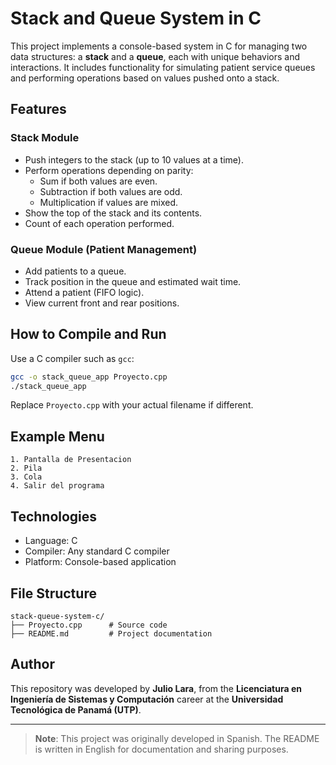 # Stack and Queue System in C

This project implements a console-based system in C for managing two data structures: a **stack** and a **queue**, each with unique behaviors and interactions. It includes functionality for simulating patient service queues and performing operations based on values pushed onto a stack.

## Features

### Stack Module
- Push integers to the stack (up to 10 values at a time).
- Perform operations depending on parity:
  - Sum if both values are even.
  - Subtraction if both values are odd.
  - Multiplication if values are mixed.
- Show the top of the stack and its contents.
- Count of each operation performed.

### Queue Module (Patient Management)
- Add patients to a queue.
- Track position in the queue and estimated wait time.
- Attend a patient (FIFO logic).
- View current front and rear positions.

## How to Compile and Run

Use a C compiler such as `gcc`:

```bash
gcc -o stack_queue_app Proyecto.cpp
./stack_queue_app
```

Replace `Proyecto.cpp` with your actual filename if different.

## Example Menu

```
1. Pantalla de Presentacion
2. Pila
3. Cola
4. Salir del programa
```

## Technologies

- Language: C
- Compiler: Any standard C compiler
- Platform: Console-based application

## File Structure

```
stack-queue-system-c/
├── Proyecto.cpp      # Source code
├── README.md         # Project documentation
```

## Author

This repository was developed by **Julio Lara**, from the **Licenciatura en Ingeniería de Sistemas y Computación** career at the **Universidad Tecnológica de Panamá (UTP)**.

---

> **Note**: This project was originally developed in Spanish. The README is written in English for documentation and sharing purposes.
